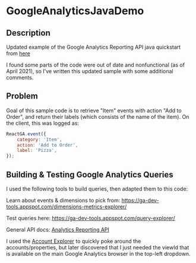 # GoogleAnalyticsJavaDemo

## Description

Updated example of the Google Analytics Reporting API java quickstart from [here](https://developers.google.com/analytics/devguides/reporting/core/v4/quickstart/service-java)

I found some parts of the code were out of date and nonfunctional (as of April 2021), so I've written this updated sample with some additional comments.

## Problem

Goal of this sample code is to retrieve "Item" events with action "Add to Order",
and return their labels (which consists of the name of the item).
On the client, this was logged as:

```js
ReactGA.event({
    category: 'Item',
    action: 'Add to Order',
    label: 'Pizza',
});
```

## Building & Testing Google Analytics Queries

I used the following tools to build queries, then adapted them to this code:

Learn about events & dimensions to pick from:
https://ga-dev-tools.appspot.com/dimensions-metrics-explorer/

Test queries here:
https://ga-dev-tools.appspot.com/query-explorer/

General API docs: [Analytics Reporting API](https://developers.google.com/analytics/devguides/reporting/core/v4)

I used the [Account Explorer](https://ga-dev-tools.appspot.com/account-explorer/) to quickly poke around the
accounts/properties, but later discovered that I just needed the viewId that is available on the main
Google Analytics browser in the top-left dropdown.


